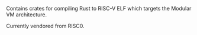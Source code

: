 Contains crates for compiling Rust to RISC-V ELF which targets the Modular VM architecture.

Currently vendored from RISC0.
